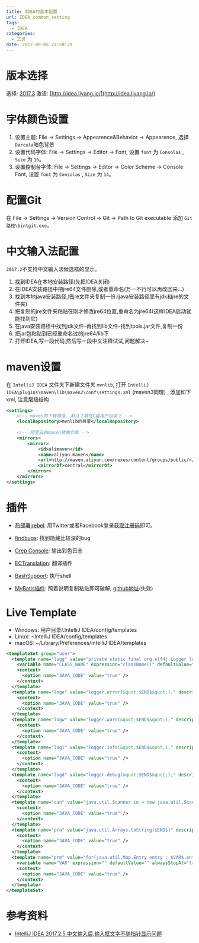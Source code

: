 ```yaml
---
title: IDEA的基本配置
url: IDEA_common_setting
tags:
  - IDEA
categories:
  - 工具
date: 2017-09-05 22:59:29
---
```


# 版本选择

选择: [2017.3](https://www.jetbrains.com/idea/download/previous.html)
激活: [http://idea.liyang.io/](http://idea.liyang.io/)

<!-- more -->

# 字体颜色设置
1. 设置主题: File -> Settings -> Appearence&Behavior -> Appearence, 选择 ` Darcula `暗色背景
2. 设置代码字体: File -> Settings -> Editor -> Font, 设置 ` font ` 为 ` Consolas ` ,  ` Size ` 为 ` 16 `。
3. 设置控制台字体: File -> Settings -> Editor -> Color Scheme -> Console Font, 设置 ` font ` 为 ` Consolas ` ,  ` Size ` 为 ` 14 `。

# 配置Git
在 File -> Settings -> Version Control -> Git -> Path to Git executable 添加 `Git路径\bin\git.exe`。

# 中文输入法配置
` 2017.2 `不支持中文输入法候选框的显示。
1. 找到IDEA在本地安装路径(先把IDEA关闭)
2. 在IDEA安装路径中把jre64文件删除,或者重命名(万一不行可以再改回来…)
3. 找到本地java安装路径,把jre文件夹复制一份.(java安装路径里有jdk和jre的文件夹)
4. 把复制的jre文件夹粘贴在刚才修改jre64位置,重命名为jre64(这样IDEA启动就能找到它)
5. 在java安装路径中找到jdk文件-再找到lib文件-找到tools.jar文件,复制一份
6. 把jar包粘贴到已经重命名过的jre64/lib下
7. 打开IDEA,写一段代码,然后写一段中文注释试试,问题解决~
  
# maven设置
在 ` IntelliJ IDEA ` 文件夹下新建文件夹 ` mvnlib `,
打开 ` IntelliJ IDEA\plugins\maven\lib\maven2\conf\settings.xml ` (maven3同理) , 添加如下xml, 注意层级结构
```xml
<settings>
    <!-- maven的下载路径, 默认下载在C盘用户目录下 -->
    <localRepository>mvnlib的目录</localRepository>
    
    <!-- 阿里云的maven镜像仓库 -->
    <mirrors>
        <mirror>
            <id>alimaven</id>
            <name>aliyun maven</name>
            <url>http://maven.aliyun.com/nexus/content/groups/public/</url>
            <mirrorOf>central</mirrorOf>        
        </mirror>
    </mirrors>
</settings>
```
# 插件
- [热部署jrebel](https://plugins.jetbrains.com/plugin/4441-jrebel-for-intellij): 用Twitter或者Facebook登录[获取注册码](https://my.jrebel.com/account/how-to-activate)即可。
- [findbugs](https://plugins.jetbrains.com/plugin/3847-findbugs-idea): 找到隐藏比较深的bug
- [Grep Console](https://plugins.jetbrains.com/plugin/7125-grep-console): 输出彩色日志
- [ECTranslation](https://github.com/Skykai521/ECTranslation): 翻译插件
- [BashSupport](https://github.com/jansorg/BashSupport): 执行shell

- [MyBatis插件](https://plugins.jetbrains.com/plugin/7293-mybatis-plugin): 照着说明复制粘贴即可破解, [github地址](https://github.com/myoss/profile)(失效)

# Live Template
- Windows: 用户目录/.IntelliJ IDEA/config/templates
- Linux: ~IntelliJ IDEA/config/templates
- macOS: ~/Library/Preferences/IntelliJ IDEA/templates
```xml
<templateSet group="user">
  <template name="logg" value="private static final org.slf4j.Logger logger = org.slf4j.LoggerFactory.getLogger($CLASS_NAME$.class);&#10;$END$" description="log日志输出器" toReformat="false" toShortenFQNames="true">
    <variable name="CLASS_NAME" expression="className()" defaultValue="" alwaysStopAt="true" />
    <context>
      <option name="JAVA_CODE" value="true" />
    </context>
  </template>
  <template name="loge" value="logger.error(&quot;$END$&quot;);" description="log日志error级别" toReformat="false" toShortenFQNames="true">
    <context>
      <option name="JAVA_CODE" value="true" />
    </context>
  </template>
  <template name="logw" value="logger.warn(&quot;$END$&quot;);" description="log日志warn级别" toReformat="false" toShortenFQNames="true">
    <context>
      <option name="JAVA_CODE" value="true" />
    </context>
  </template>
  <template name="logi" value="logger.info(&quot;$END$&quot;);" description="log日志info级别" toReformat="false" toShortenFQNames="true">
    <context>
      <option name="JAVA_CODE" value="true" />
    </context>
  </template>
  <template name="logd" value="logger.debug(&quot;$END$&quot;);" description="log日志debug级别" toReformat="false" toShortenFQNames="true">
    <context>
      <option name="JAVA_CODE" value="true" />
    </context>
  </template>
  <template name="can" value="java.util.Scanner in = new java.util.Scanner(System.in);&#10;int n = in.nextInt();&#10;$END$" description="控制台输入" toReformat="false" toShortenFQNames="true">
    <context>
      <option name="JAVA_CODE" value="true" />
    </context>
  </template>
  <template name="pra" value="java.util.Arrays.toString($END$)" description="打印数组" toReformat="false" toShortenFQNames="true">
    <context>
      <option name="JAVA_CODE" value="true" />
    </context>
  </template>
  <template name="prm" value="for(java.util.Map.Entry entry : $VAR$.entrySet()){&#10;    System.out.println(entry.getKey()+&quot; : &quot;+entry.getValue());&#10;}" description="打印Map集合" toReformat="false" toShortenFQNames="true">
    <variable name="VAR" expression="" defaultValue="" alwaysStopAt="true" />
    <context>
      <option name="JAVA_CODE" value="true" />
    </context>
  </template>
</templateSet>
```

# 参考资料
- [IntelliJ IDEA 2017.2.5 中文输入后,输入框文字不随指针显示问题](http://blog.csdn.net/weixin_39641494/article/details/78435941)